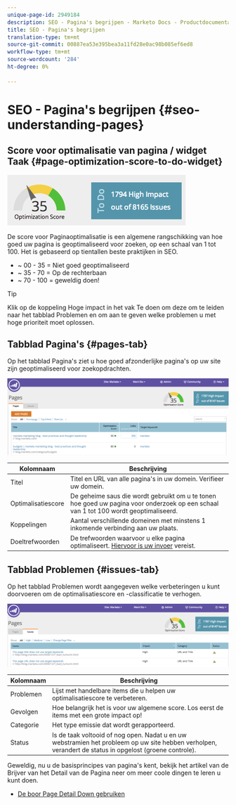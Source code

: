 ```yaml
---
unique-page-id: 2949184
description: SEO - Pagina's begrijpen - Marketo Docs - Productdocumentatie
title: SEO - Pagina's begrijpen
translation-type: tm+mt
source-git-commit: 00887ea53e395bea3a11fd28e0ac98b085ef6ed8
workflow-type: tm+mt
source-wordcount: '284'
ht-degree: 0%

---
```



# SEO - Pagina&#39;s begrijpen {#seo-understanding-pages}

## Score voor optimalisatie van pagina / widget Taak {#page-optimization-score-to-do-widget}

![](assets/image2014-9-17-21-3a52-3a3.png)

De score voor Paginaoptimalisatie is een algemene rangschikking van hoe goed uw pagina is geoptimaliseerd voor zoeken, op een schaal van 1 tot 100. Het is gebaseerd op tientallen beste praktijken in SEO.

* ~ 00 - 35 = Niet goed geoptimaliseerd
* ~ 35 - 70 = Op de rechterbaan
* ~ 70 - 100 = geweldig doen!

>[!TIP]
>
>Klik op de koppeling Hoge impact in het vak Te doen om deze om te leiden naar het tabblad Problemen en om aan te geven welke problemen u met hoge prioriteit moet oplossen.

## Tabblad Pagina&#39;s {#pages-tab}

Op het tabblad Pagina&#39;s ziet u hoe goed afzonderlijke pagina&#39;s op uw site zijn geoptimaliseerd voor zoekopdrachten.

![](assets/image2014-9-17-21-3a52-3a41.png)

| Kolomnaam | Beschrijving |
|---|---|
| Titel | Titel en URL van alle pagina&#39;s in uw domein. Verifieer uw domein. |
| Optimalisatiescore | De geheime saus die wordt gebruikt om u te tonen hoe goed uw pagina voor onderzoek op een schaal van 1 tot 100 wordt geoptimaliseerd. |
| Koppelingen | Aantal verschillende domeinen met minstens 1 inkomende verbinding aan uw plaats. |
| Doeltrefwoorden | De trefwoorden waarvoor u elke pagina optimaliseert. [Hiervoor is uw invoer](seo-using-the-page-detail-drill-down.md) vereist. |

## Tabblad Problemen {#issues-tab}

Op het tabblad Problemen wordt aangegeven welke verbeteringen u kunt doorvoeren om de optimalisatiescore en -classificatie te verhogen.

![](assets/image2014-9-17-21-3a53-3a15.png)

| Kolomnaam | Beschrijving |
|---|---|
| Problemen | Lijst met handelbare items die u helpen uw optimalisatiescore te verbeteren. |
| Gevolgen | Hoe belangrijk het is voor uw algemene score. Los eerst de items met een grote impact op! |
| Categorie | Het type emissie dat wordt gerapporteerd. |
| Status | Is de taak voltooid of nog open. Nadat u en uw webstramien het probleem op uw site hebben verholpen, verandert de status in opgelost (groene controle). |

Geweldig, nu u de basisprincipes van pagina&#39;s kent, bekijk het artikel van de Brijver van het Detail van de Pagina neer om meer coole dingen te leren u kunt doen.

* [De boor Page Detail Down gebruiken](seo-using-the-page-detail-drill-down.md)

